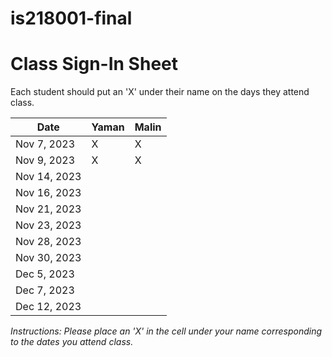 # is218001-final

# Class Sign-In Sheet

Each student should put an 'X' under their name on the days they attend class.

| Date         |  Yaman  |  Malin  |
|--------------|---------|---------|
| Nov 7, 2023  |  X      |  X      |
| Nov 9, 2023  |  X      |  X      |
| Nov 14, 2023 |        |        |
| Nov 16, 2023 |        |        |
| Nov 21, 2023 |        |        |
| Nov 23, 2023 |        |        | <!-- Skipped for Thanksgiving -->
| Nov 28, 2023 |        |        |
| Nov 30, 2023 |        |        |
| Dec 5, 2023  |        |        |
| Dec 7, 2023  |        |        |
| Dec 12, 2023 |        |        |

*Instructions: Please place an 'X' in the cell under your name corresponding to the dates you attend class.*
